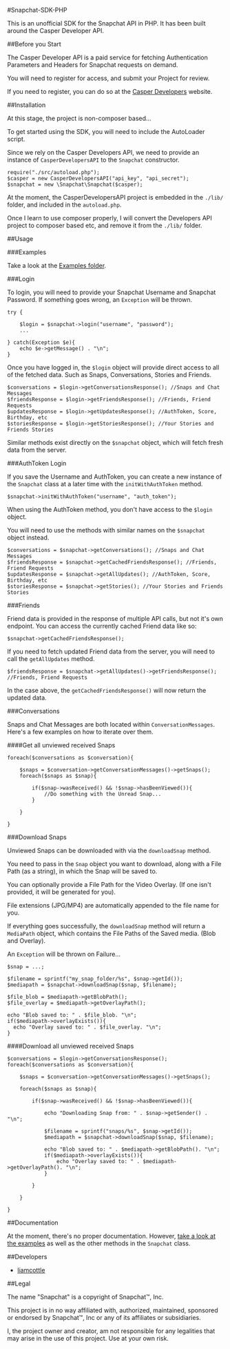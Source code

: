 #Snapchat-SDK-PHP

This is an unofficial SDK for the Snapchat API in PHP. It has been built around the Casper Developer API.

##Before you Start

The Casper Developer API is a paid service for fetching Authentication Parameters and Headers for Snapchat requests on demand.

You will need to register for access, and submit your Project for review.

If you need to register, you can do so at the [Casper Developers](https://developers.casper.io) website.

##Installation

At this stage, the project is non-composer based...

To get started using the SDK, you will need to include the AutoLoader script.

Since we rely on the Casper Developers API, we need to provide an instance of `CasperDevelopersAPI` to the `Snapchat` constructor.

```
require("./src/autoload.php");
$casper = new CasperDevelopersAPI("api_key", "api_secret");
$snapchat = new \Snapchat\Snapchat($casper);
```

At the moment, the CasperDevelopersAPI project is embedded in the `./lib/` folder, and included in the `autoload.php`.

Once I learn to use composer properly, I will convert the Developers API project to composer based etc, and remove it from the `./lib/` folder.

##Usage

###Examples

Take a look at the [Examples folder](./examples).

###Login

To login, you will need to provide your Snapchat Username and Snapchat Password. If something goes wrong, an `Exception` will be thrown.

```
try {

    $login = $snapchat->login("username", "password");
    ...

} catch(Exception $e){
    echo $e->getMessage() . "\n";
}
```

Once you have logged in, the `$login` object will provide direct access to all of the fetched data. Such as Snaps, Conversations, Stories and Friends.

```
$conversations = $login->getConversationsResponse(); //Snaps and Chat Messages
$friendsResponse = $login->getFriendsResponse(); //Friends, Friend Requests
$updatesResponse = $login->getUpdatesResponse(); //AuthToken, Score, Birthday, etc
$storiesResponse = $login->getStoriesResponse(); //Your Stories and Friends Stories
```

Similar methods exist directly on the `$snapchat` object, which will fetch fresh data from the server.

###AuthToken Login

If you save the Username and AuthToken, you can create a new instance of the `Snapchat` class at a later time with the `initWithAuthToken` method.

```
$snapchat->initWithAuthToken("username", "auth_token");
```

When using the AuthToken method, you don't have access to the `$login` object.

You will need to use the methods with similar names on the `$snapchat` object instead.

```
$conversations = $snapchat->getConversations(); //Snaps and Chat Messages
$friendsResponse = $snapchat->getCachedFriendsResponse(); //Friends, Friend Requests
$updatesResponse = $snapchat->getAllUpdates(); //AuthToken, Score, Birthday, etc
$storiesResponse = $snapchat->getStories(); //Your Stories and Friends Stories
```

###Friends

Friend data is provided in the response of multiple API calls, but not it's own endpoint. You can access the currently cached Friend data like so:

```
$snapchat->getCachedFriendsResponse();
```

If you need to fetch updated Friend data from the server, you will need to call the `getAllUpdates` method.

```
$friendsResponse = $snapchat->getAllUpdates()->getFriendsResponse(); //Friends, Friend Requests
```

In the case above, the `getCachedFriendsResponse()` will now return the updated data.

###Conversations

Snaps and Chat Messages are both located within `ConversationMessages`. Here's a few examples on how to iterate over them.

####Get all unviewed received Snaps

```
foreach($conversations as $conversation){

    $snaps = $conversation->getConversationMessages()->getSnaps();
    foreach($snaps as $snap){

        if($snap->wasReceived() && !$snap->hasBeenViewed()){
            //Do something with the Unread Snap...
        }

    }

}
```

###Download Snaps

Unviewed Snaps can be downloaded with via the `downloadSnap` method.

You need to pass in the `Snap` object you want to download, along with a File Path (as a string), in which the Snap will be saved to.

You can optionally provide a File Path for the Video Overlay. (If one isn't provided, it will be generated for you).

File extensions (JPG/MP4) are automatically appended to the file name for you.

If everything goes successfully, the `downloadSnap` method will return a `MediaPath` object, which contains the File Paths of the Saved media. (Blob and Overlay).

An `Exception` will be thrown on Failure...

```
$snap = ...;

$filename = sprintf("my_snap_folder/%s", $snap->getId());
$mediapath = $snapchat->downloadSnap($snap, $filename);

$file_blob = $mediapath->getBlobPath();
$file_overlay = $mediapath->getOverlayPath();

echo "Blob saved to: " . $file_blob. "\n";
if($mediapath->overlayExists()){
  echo "Overlay saved to: " . $file_overlay. "\n";
}
```

####Download all unviewed received Snaps

```
$conversations = $login->getConversationsResponse();
foreach($conversations as $conversation){

    $snaps = $conversation->getConversationMessages()->getSnaps();
    
    foreach($snaps as $snap){

        if($snap->wasReceived() && !$snap->hasBeenViewed()){

            echo "Downloading Snap from: " . $snap->getSender() . "\n";

            $filename = sprintf("snaps/%s", $snap->getId());
            $mediapath = $snapchat->downloadSnap($snap, $filename);

            echo "Blob saved to: " . $mediapath->getBlobPath(). "\n";
            if($mediapath->overlayExists()){
                echo "Overlay saved to: " . $mediapath->getOverlayPath(). "\n";
            }

        }

    }

}
```

##Documentation

At the moment, there's no proper documentation. However, [take a look at the examples](./examples) as well as the other methods in the `Snapchat` class.

##Developers

- [liamcottle](https://github.com/liamcottle)

##Legal

The name "Snapchat" is a copyright of Snapchat™, Inc.

This project is in no way affiliated with, authorized, maintained, sponsored or endorsed by Snapchat™, Inc or any of its affiliates or subsidiaries.

I, the project owner and creator, am not responsible for any legalities that may arise in the use of this project. Use at your own risk.